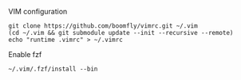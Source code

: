 VIM configuration

```
git clone https://github.com/boomfly/vimrc.git ~/.vim
(cd ~/.vim && git submodule update --init --recursive --remote)
echo "runtime .vimrc" > ~/.vimrc
```

Enable fzf

```
~/.vim/.fzf/install --bin
```
